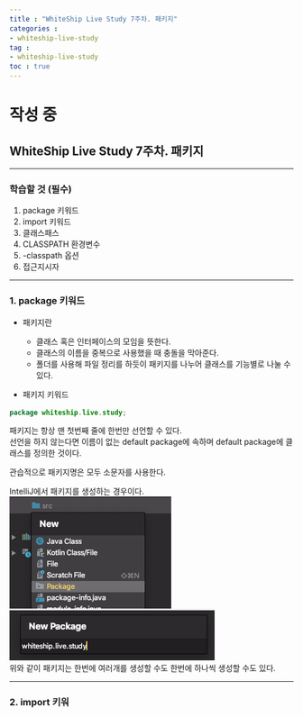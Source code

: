```yaml
---
title : "WhiteShip Live Study 7주차. 패키지"
categories :
- whiteship-live-study
tag :
- whiteship-live-study
toc : true
---
```


# 작성 중
## WhiteShip Live Study 7주차. 패키지

---

### 학습할 것 (필수)
1. package 키워드
2. import 키워드
3. 클래스패스
4. CLASSPATH 환경변수
5. -classpath 옵션
6. 접근지시자

---

### 1. package 키워드
- 패키지란 
  - 클래스 혹은 인터페이스의 모임을 뜻한다.
  - 클래스의 이름을 중복으로 사용했을 때 충돌을 막아준다.
  - 폴더를 사용해 파일 정리를 하듯이 패키지를 나누어 클래스를 기능별로 나눌 수 있다.

  
- 패키지 키워드
```java
package whiteship.live.study;
```

패키지는 항상 맨 첫번째 줄에 한번만 선언할 수 있다.  
선언을 하지 않는다면 이름이 없는 default package에 속하며 default package에 클래스를 정의한 것이다.  

관습적으로 패키지명은 모두 소문자를 사용한다.  

IntelliJ에서 패키지를 생성하는 경우이다.  
![error](/assets/images/whiteship-live-study/2020-12-27/package1.png)  
![error](/assets/images/whiteship-live-study/2020-12-27/package2.png)  
위와 같이 패키지는 한번에 여러개를 생성할 수도 한번에 하나씩 생성할 수도 있다.  

---

### 2. import 키워
